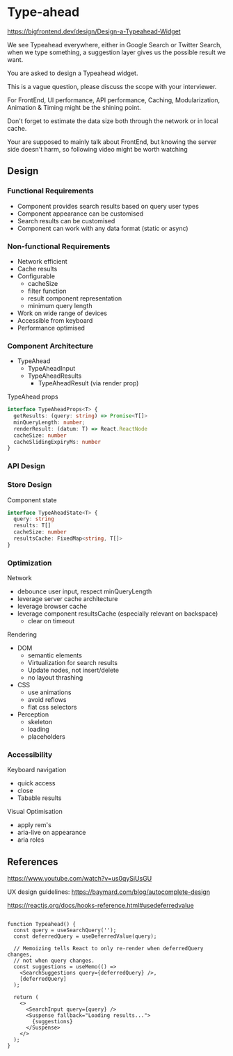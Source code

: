 # Type-ahead

https://bigfrontend.dev/design/Design-a-Typeahead-Widget

We see Typeahead everywhere, either in Google Search or Twitter Search, when we type something, a suggestion layer gives us the possible result we want.

You are asked to design a Typeahead widget.

This is a vague question, please discuss the scope with your interviewer.

For FrontEnd, UI performance, API performance, Caching, Modularization, Animation & Timing might be the shining point.

Don't forget to estimate the data size both through the network or in local cache.

Your are supposed to mainly talk about FrontEnd, but knowing the server side doesn't harm, so following video might be worth watching

## Design

### Functional Requirements

- Component provides search results based on query user types
- Component appearance can be customised
- Search results can be customised
- Component can work with any data format (static or async)

### Non-functional Requirements

- Network efficient
- Cache results
- Configurable
  - cacheSize
  - filter function
  - result component representation
  - minimum query length
- Work on wide range of devices
- Accessible from keyboard
- Performance optimised

### Component Architecture

- TypeAhead
  - TypeAheadInput
  - TypeAheadResults
    - TypeAheadResult (via render prop)

TypeAhead props

```typescript
interface TypeAheadProps<T> {
  getResults: (query: string) => Promise<T[]>
  minQueryLength: number;
  renderResult: (datum: T) => React.ReactNode
  cacheSize: number
  cacheSlidingExpiryMs: number
}
```

### API Design



### Store Design

Component state

```typescript
interface TypeAheadState<T> {
  query: string
  results: T[]
  cacheSize: number
  resultsCache: FixedMap<string, T[]>
}
```

### Optimization

Network

- debounce user input, respect minQueryLength
- leverage server cache architecture
- leverage browser cache 
- leverage component resultsCache (especially relevant on backspace)
  - clear on timeout

Rendering

- DOM
  - semantic elements
  - Virtualization for search results
  - Update nodes, not insert/delete
  - no layout thrashing
- CSS
  - use animations
  - avoid reflows
  - flat css selectors 
- Perception
  - skeleton
  - loading
  - placeholders

### Accessibility

Keyboard navigation 
  - quick access
  - close
  - Tabable results

Visual Optimisation

- apply rem's
- aria-live on appearance
- aria roles

## References

https://www.youtube.com/watch?v=us0qySiUsGU

UX design guidelines:
https://baymard.com/blog/autocomplete-design

https://reactjs.org/docs/hooks-reference.html#usedeferredvalue

```react

function Typeahead() {
  const query = useSearchQuery('');
  const deferredQuery = useDeferredValue(query);

  // Memoizing tells React to only re-render when deferredQuery changes,
  // not when query changes.
  const suggestions = useMemo(() =>
    <SearchSuggestions query={deferredQuery} />,
    [deferredQuery]
  );

  return (
    <>
      <SearchInput query={query} />
      <Suspense fallback="Loading results...">
        {suggestions}
      </Suspense>
    </>
  );
}

```